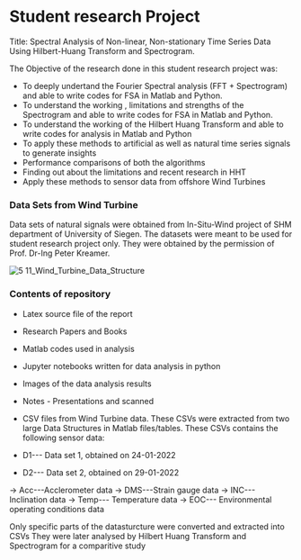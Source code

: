 # Student research Project

Title: Spectral Analysis of Non-linear, Non-stationary Time Series Data Using Hilbert-Huang Transform and Spectrogram.

The Objective of the research done in this student research project was:

- To deeply undertand the Fourier Spectral analysis (FFT + Spectrogram) and able to write codes for FSA in Matlab and Python.
- To understand the working , limitations and strengths of the Spectrogram and able to write codes for FSA in Matlab and Python.
- To understand the working of the Hilbert Huang Transform and able to write codes for analysis in Matlab and Python
- To apply these methods to artificial as well as natural time series signals to generate insights
- Performance comparisons of both the algorithms 
- Finding out about the limitations and recent research in HHT
- Apply these methods to sensor data from offshore Wind Turbines 

### Data Sets from Wind Turbine

Data sets of natural signals were obtained from In-Situ-Wind project of SHM department of University of Siegen. 
The datasets were meant to be used for student research project only.
They were obtained by the permission of Prof. Dr-Ing Peter Kreamer.

![5 11_Wind_Turbine_Data_Structure](https://github.com/Vishusharma296/Studienarbeit_HHT_Spectrogram_WT/assets/73486657/355fcb03-be26-4c2f-8912-dd32c50c98de)


### Contents of repository


- Latex source file of the report
- Research Papers and Books
- Matlab codes used in analysis
- Jupyter notebooks written for data analysis in python
- Images of the data analysis results
- Notes - Presentations and scanned
- CSV files from Wind Turbine data. These CSVs were extracted from two large Data Structures in Matlab files/tables. These CSVs contains the following sensor data:

- D1--- Data set 1, obtained on 24-01-2022
- D2--- Data set 2, obtained on 29-01-2022

-> Acc---Acclerometer data
-> DMS---Strain gauge data
-> INC--- Inclination data
-> Temp--- Temperature data
-> EOC--- Environmental operating conditions data

Only specific parts of the datasturcture were converted and extracted into CSVs 
They were later analysed by Hilbert Huang Transform and Spectrogram for a comparitive study
